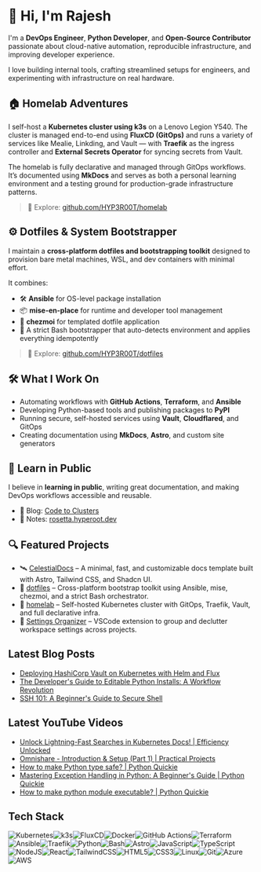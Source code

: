 
# 👋 Hi, I'm Rajesh

I'm a **DevOps Engineer**, **Python Developer**, and **Open-Source Contributor** passionate about cloud-native automation, reproducible infrastructure, and improving developer experience.

I love building internal tools, crafting streamlined setups for engineers, and experimenting with infrastructure on real hardware.

## 🏠 Homelab Adventures

I self-host a **Kubernetes cluster using k3s** on a Lenovo Legion Y540. The cluster is managed end-to-end using **FluxCD (GitOps)** and runs a variety of services like Mealie, Linkding, and Vault — with **Traefik** as the ingress controller and **External Secrets Operator** for syncing secrets from Vault.

The homelab is fully declarative and managed through GitOps workflows. It’s documented using **MkDocs** and serves as both a personal learning environment and a testing ground for production-grade infrastructure patterns.

> 🔗 Explore: [github.com/HYP3R00T/homelab](https://github.com/HYP3R00T/homelab)

## ⚙️ Dotfiles & System Bootstrapper

I maintain a **cross-platform dotfiles and bootstrapping toolkit** designed to provision bare metal machines, WSL, and dev containers with minimal effort.

It combines:

- 🛠️ **Ansible** for OS-level package installation
- 📦 **mise-en-place** for runtime and developer tool management
- 🧩 **chezmoi** for templated dotfile application
- 🧪 A strict Bash bootstrapper that auto-detects environment and applies everything idempotently

> 🔗 Explore: [github.com/HYP3R00T/dotfiles](https://github.com/HYP3R00T/dotfiles)

## 🛠️ What I Work On

- Automating workflows with **GitHub Actions**, **Terraform**, and **Ansible**
- Developing Python-based tools and publishing packages to **PyPI**
- Running secure, self-hosted services using **Vault**, **Cloudflared**, and GitOps
- Creating documentation using **MkDocs**, **Astro**, and custom site generators

## 🧠 Learn in Public

I believe in **learning in public**, writing great documentation, and making DevOps workflows accessible and reusable.

- 📝 Blog: [Code to Clusters](https://hyperoot.substack.com/)
- 📓 Notes: [rosetta.hyperoot.dev](https://rosetta.hyperoot.dev)

## 🔍 Featured Projects

- 🛰️ [CelestialDocs](https://github.com/HYP3R00T/CelestialDocs) – A minimal, fast, and customizable docs template built with Astro, Tailwind CSS, and Shadcn UI.
- 🧰 [dotfiles](https://github.com/HYP3R00T/dotfiles) – Cross-platform bootstrap toolkit using Ansible, mise, chezmoi, and a strict Bash orchestrator.
- 🔐 [homelab](https://github.com/HYP3R00T/homelab) – Self-hosted Kubernetes cluster with GitOps, Traefik, Vault, and full declarative infra.
- 🧹 [Settings Organizer](https://github.com/HYP3R00T/settings-organizer) – VSCode extension to group and declutter workspace settings across projects.


## Latest Blog Posts
- [Deploying HashiCorp Vault on Kubernetes with Helm and Flux](https://hyperoot.substack.com/p/deploying-hashicorp-vault-on-kubernetes)
- [The Developer's Guide to Editable Python Installs: A Workflow Revolution](https://hyperoot.substack.com/p/the-developers-guide-to-editable)
- [SSH 101: A Beginner's Guide to Secure Shell](https://hyperoot.substack.com/p/ssh-101-a-beginners-guide-to-secure)

## Latest YouTube Videos

- [Unlock Lightning-Fast Searches in Kubernetes Docs! | Efficiency Unlocked](https://www.youtube.com/watch?v=vKvItF9I9Qw)
- [Omnishare - Introduction &amp; Setup (Part 1) | Practical Projects](https://www.youtube.com/watch?v=Qe6tOWsu4o4)
- [How to make Python type safe? | Python Quickie](https://www.youtube.com/watch?v=0GykkEEOxkA)
- [Mastering Exception Handling in Python: A Beginner&#39;s Guide | Python Quickie](https://www.youtube.com/watch?v=zYW3f9kMwbA)
- [How to make python module executable? | Python Quickie](https://www.youtube.com/watch?v=sXtd6Ec_osw)


## Tech Stack
<img src="https://img.shields.io/badge/Kubernetes-326CE5.svg?style=for-the-badge&logo=kubernetes&logoColor=white" alt="Kubernetes"/><img src="https://img.shields.io/badge/k3s-FFCC00.svg?style=for-the-badge&logo=k3s&logoColor=black" alt="k3s"/><img src="https://img.shields.io/badge/FluxCD-0D74FF.svg?style=for-the-badge&logo=fluxcd&logoColor=white" alt="FluxCD"/><img src="https://img.shields.io/badge/docker-0db7ed.svg?style=for-the-badge&logo=docker&logoColor=white" alt="Docker"/><img src="https://img.shields.io/badge/GitHub_Actions-2088FF.svg?style=for-the-badge&logo=github-actions&logoColor=white" alt="GitHub Actions"/><img src="https://img.shields.io/badge/Terraform-623CE4.svg?style=for-the-badge&logo=terraform&logoColor=white" alt="Terraform"/><img src="https://img.shields.io/badge/Ansible-EE0000.svg?style=for-the-badge&logo=ansible&logoColor=white" alt="Ansible"/><img src="https://img.shields.io/badge/Traefik-24A1C1.svg?style=for-the-badge&logo=traefikproxy&logoColor=white" alt="Traefik"/><img src="https://img.shields.io/badge/python-3776AB.svg?style=for-the-badge&logo=python&logoColor=white" alt="Python"/><img src="https://img.shields.io/badge/Bash-4EAA25?style=for-the-badge&logo=gnubash&logoColor=black" alt="Bash"/><img src="https://img.shields.io/badge/astro-BC52EE.svg?style=for-the-badge&logo=astro&logoColor=white" alt="Astro"/><img src="https://img.shields.io/badge/javascript-323330.svg?style=for-the-badge&logo=javascript&logoColor=F7DF1E" alt="JavaScript"/><img src="https://img.shields.io/badge/typescript-007ACC.svg?style=for-the-badge&logo=typescript&logoColor=white" alt="TypeScript"/><img src="https://img.shields.io/badge/node.js-6DA55F?style=for-the-badge&logo=node.js&logoColor=white" alt="NodeJS"/><img src="https://img.shields.io/badge/react-20232a.svg?style=for-the-badge&logo=react&logoColor=61DAFB" alt="React"/><img src="https://img.shields.io/badge/tailwindcss-38B2AC.svg?style=for-the-badge&logo=tailwind-css&logoColor=white" alt="TailwindCSS"/><img src="https://img.shields.io/badge/html5-E34F26.svg?style=for-the-badge&logo=html5&logoColor=white" alt="HTML5"/><img src="https://img.shields.io/badge/css3-1572B6.svg?style=for-the-badge&logo=css3&logoColor=white" alt="CSS3"/><img src="https://img.shields.io/badge/Linux-FCC624?style=for-the-badge&logo=linux&logoColor=black" alt="Linux"/><img src="https://img.shields.io/badge/Git-fc6d26?style=for-the-badge&logo=git&logoColor=white" alt="Git"/><img src="https://img.shields.io/badge/Azure-0078D4.svg?style=for-the-badge&logo=microsoftazure&logoColor=white" alt="Azure"/><img src="https://img.shields.io/badge/AWS-FF9900.svg?style=for-the-badge&logo=amazonwebservices&logoColor=white" alt="AWS"/>